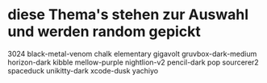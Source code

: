 # diese Thema's stehen zur Auswahl und werden random gepickt
3024
black-metal-venom
chalk
elementary
gigavolt
gruvbox-dark-medium
horizon-dark
kibble
mellow-purple
nightlion-v2
pencil-dark
pop
sourcerer2
spaceduck
unikitty-dark
xcode-dusk
yachiyo
